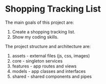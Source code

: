 # Shopping Tracking List

The main goals of this project are:
1. Create a shopping tracking list.
2. Show my coding skills.

The project structure and architecture are:
1. assets - external files (js, css, images)
2. core - singleton services
3. features - app routes and views
4. models - app classes and interfaces
5. shared - shared components and pipes


